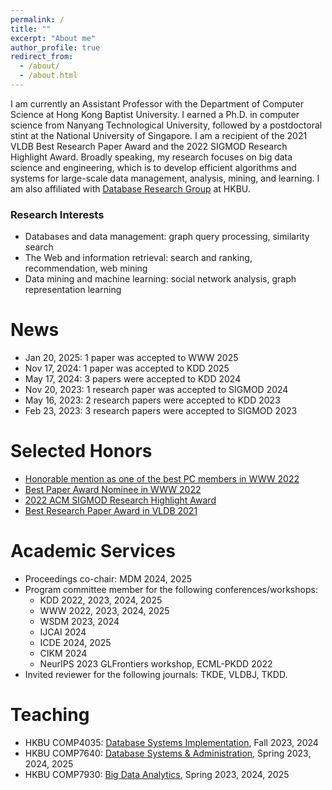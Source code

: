 ```yaml
---
permalink: /
title: ""
excerpt: "About me"
author_profile: true
redirect_from: 
  - /about/
  - /about.html
---
```


I am currently an Assistant Professor with the Department of Computer Science at Hong Kong Baptist University. I earned a Ph.D. in computer science from Nanyang Technological University, followed by a postdoctoral stint at the National University of Singapore. I am a recipient of the 2021 VLDB Best Research Paper Award and the 2022 SIGMOD Research Highlight Award. Broadly speaking, my research focuses on big data science and engineering, which is to develop efficient algorithms and systems for large-scale data management, analysis, mining, and learning. I am also affiliated with [Database Research Group](https://www.comp.hkbu.edu.hk/~db/) at HKBU.
### Research Interests
- Databases and data management: graph query processing, similarity search 
- The Web and information retrieval: search and ranking, recommendation, web mining
- Data mining and machine learning: social network analysis, graph representation learning

<!-- > I have 2 Ph.D. openings starting in Fall 2023. Please send [me](mailto:renchi@hkbu.edu.hk) your CV and transcripts, if you are interested. -->
<!-- > I am looking for [Ph.D. students](https://renchi.ac.cn/recruit/), research assistants, and visiting students. Please drop me an email, if you are interested. -->

<!-- UPDATE: I am actively looking for a tenure-track faculty position. Please find my C.V. [here](https://renchi.ac.cn/files/CV.pdf). -->

<!-- I welcome inquiries on potential collaborations on interesting topics. Note that, in the papers, every coauthor needs to make substantial contributions to qualify him/her for authorship, and the order of authors in the byline reflects the magnitude of contribution. -->

News
======
- Jan 20, 2025: 1 paper was accepted to WWW 2025
- Nov 17, 2024: 1 paper was accepted to KDD 2025
- May 17, 2024: 3 papers were accepted to KDD 2024
- Nov 20, 2023: 1 research paper was accepted to SIGMOD 2024
- May 16, 2023: 2 research papers were accepted to KDD 2023
- Feb 23, 2023: 3 research papers were accepted to SIGMOD 2023
  
<!-- 
- Apr 29, 2022: I received an honorable mention for the outstanding PC members in TheWebConf 2022
- Mar 20, 2022: Our paper "No PANE, No Gain: Scaling Attributed Network Embedding in a Single Server" was selected for the 2022 ACM SIGMOD Research Highlight Award
- Apr 29, 2022: My paper "Efficient and Effective Similarity Search over Bipartite Graphs" was nominated for the best paper award in TheWebConf 2022
- Aug 09, 2021: Our paper titled "Scaling Attributed Network Embedding to Massive Graphs" was selected as the best research paper in VLDB 2021 -->

Selected Honors
======
- [Honorable mention as one of the best PC members in WWW 2022](https://www2022.thewebconf.org/awards/)
- [Best Paper Award Nominee in WWW 2022](https://www2022.thewebconf.org/accepted-papers/)
- [2022 ACM SIGMOD Research Highlight Award](https://sigmodrecord.org/issues/sigmod-record-march-2022/)
- [Best Research Paper Award in VLDB 2021](https://vldb.org/2021/?conference-awards)
<!-- - [ACM SIGMOD 2019 Travel Award](https://sigmod2019.org/grants) -->
<!-- - [10th Prize of KDD Cup 2020 AutoGraph](https://www.4paradigm.com/competition/kddcup2020) -->

Academic Services
======
- Proceedings co-chair: MDM 2024, 2025
- Program committee member for the following conferences/workshops:
  - KDD 2022, 2023, 2024, 2025
  - WWW 2022, 2023, 2024, 2025
  - WSDM 2023, 2024
  - IJCAI 2024
  - ICDE 2024, 2025
  - CIKM 2024
  - NeurIPS 2023 GLFrontiers workshop, ECML-PKDD 2022
- Invited reviewer for the following journals: TKDE, VLDBJ, TKDD.
<!-- - Subreviewer or External reviewer for VLDB 2023, CIKM 2022, TheWebConf 2021, ICDM 2021, ICDE 2020, VLDB 2020, KDD 2019, IJCAI 2019, CIKM 2019. -->

<!-- Invited Talks -->
<!-- ====== -->
<!-- - [Efficient Network Embedding for Large-Scale Graph Analysis](). The Hong Kong University of Science and Technology, September 26, 2022. -->
<!-- - [Efficient Network Embeddings for Big Graph Analytics](). Hong Kong Baptist University, August 10, 2022. -->
<!-- - [Efficient Relevance Search over Large Graphs](). The Hong Kong University of Science and Technology (Guangzhou), May 04, 2022. -->
<!-- - [Scaling Attributed Network Embedding to Massive Graphs](). Renmin University of China, August 30, 2021. -->

Teaching
======
- HKBU COMP4035: [Database Systems Implementation](https://www.comp.hkbu.edu.hk/v1/file/course/COMP4035.pdf), Fall 2023, 2024
- HKBU COMP7640: [Database Systems & Administration](https://www.comp.hkbu.edu.hk/v1/file/course/COMP7640.pdf), Spring 2023, 2024, 2025
- HKBU COMP7930: [Big Data Analytics](https://www.comp.hkbu.edu.hk/v1/file/course/COMP7930.pdf), Spring 2023, 2024, 2025


<!-- Doctoral Thesis
======
[Efficient and Scalable Techniques for PageRank-based Graph Analytics](https://hdl.handle.net/10356/145185), Renchi Yang\\
Thesis Committee: [James Cheng](https://www.cse.cuhk.edu.hk/~jcheng), [George Fletcher](https://www.win.tue.nl/~gfletche) and [Ying Zhang](https://profiles.uts.edu.au/ying.zhang) -->
